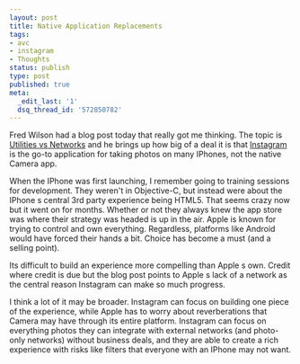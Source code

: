 ```yaml
---
layout: post
title: Native Application Replacements
tags:
- avc
- instagram
- Thoughts
status: publish
type: post
published: true
meta:
  _edit_last: '1'
  dsq_thread_id: '572850782'
---
```

Fred Wilson had a blog post today that really got me thinking. The topic is <a href="http://www.avc.com/a_vc/2012/02/utilities-vs-networks.html">Utilities vs Networks</a> and he brings up how big of a deal it is that <a href="http://instagr.am/">Instagram</a> is the go-to application for taking photos on many IPhones, not the native  Camera  app.

When the IPhone was first launching, I remember going to training sessions for development. They weren't in Objective-C, but instead were about the IPhone s central 3rd party experience being HTML5. That seems crazy now but it went on for months. Whether or not they always knew the app store was where their strategy was headed is up in the air. Apple is known for trying to control and own everything. Regardless, platforms like Android would have forced their hands a bit. Choice has become a must (and a selling point).

Its difficult to build an experience more compelling than Apple s own. Credit where credit is due   but the blog post points to Apple s lack of a network as the central reason Instagram can make so much progress.

I think a lot of it may be broader. Instagram can focus on building one piece of the experience, while Apple has to worry about reverberations that  Camera  may have through its entire platform. Instagram can focus on everything photos   they can integrate with external networks (and photo-only networks) without business deals, and they are able to create a rich experience with risks like filters that everyone with an IPhone may not want.
